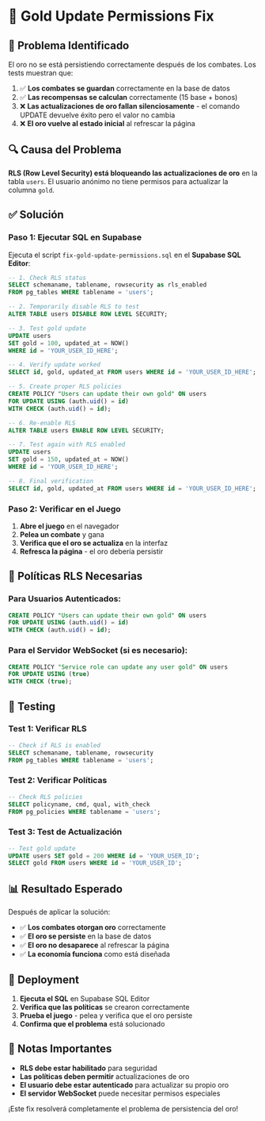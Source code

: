 # 🔧 Gold Update Permissions Fix

## 🚨 **Problema Identificado**

El oro no se está persistiendo correctamente después de los combates. Los tests muestran que:

1. ✅ **Los combates se guardan** correctamente en la base de datos
2. ✅ **Las recompensas se calculan** correctamente (15 base + bonos)
3. ❌ **Las actualizaciones de oro fallan silenciosamente** - el comando UPDATE devuelve éxito pero el valor no cambia
4. ❌ **El oro vuelve al estado inicial** al refrescar la página

## 🔍 **Causa del Problema**

**RLS (Row Level Security) está bloqueando las actualizaciones de oro** en la tabla `users`. El usuario anónimo no tiene permisos para actualizar la columna `gold`.

## ✅ **Solución**

### **Paso 1: Ejecutar SQL en Supabase**

Ejecuta el script `fix-gold-update-permissions.sql` en el **Supabase SQL Editor**:

```sql
-- 1. Check RLS status
SELECT schemaname, tablename, rowsecurity as rls_enabled
FROM pg_tables WHERE tablename = 'users';

-- 2. Temporarily disable RLS to test
ALTER TABLE users DISABLE ROW LEVEL SECURITY;

-- 3. Test gold update
UPDATE users 
SET gold = 100, updated_at = NOW()
WHERE id = 'YOUR_USER_ID_HERE';

-- 4. Verify update worked
SELECT id, gold, updated_at FROM users WHERE id = 'YOUR_USER_ID_HERE';

-- 5. Create proper RLS policies
CREATE POLICY "Users can update their own gold" ON users
FOR UPDATE USING (auth.uid() = id)
WITH CHECK (auth.uid() = id);

-- 6. Re-enable RLS
ALTER TABLE users ENABLE ROW LEVEL SECURITY;

-- 7. Test again with RLS enabled
UPDATE users 
SET gold = 150, updated_at = NOW()
WHERE id = 'YOUR_USER_ID_HERE';

-- 8. Final verification
SELECT id, gold, updated_at FROM users WHERE id = 'YOUR_USER_ID_HERE';
```

### **Paso 2: Verificar en el Juego**

1. **Abre el juego** en el navegador
2. **Pelea un combate** y gana
3. **Verifica que el oro se actualiza** en la interfaz
4. **Refresca la página** - el oro debería persistir

## 🎯 **Políticas RLS Necesarias**

### **Para Usuarios Autenticados:**
```sql
CREATE POLICY "Users can update their own gold" ON users
FOR UPDATE USING (auth.uid() = id)
WITH CHECK (auth.uid() = id);
```

### **Para el Servidor WebSocket (si es necesario):**
```sql
CREATE POLICY "Service role can update any user gold" ON users
FOR UPDATE USING (true)
WITH CHECK (true);
```

## 🧪 **Testing**

### **Test 1: Verificar RLS**
```sql
-- Check if RLS is enabled
SELECT schemaname, tablename, rowsecurity 
FROM pg_tables WHERE tablename = 'users';
```

### **Test 2: Verificar Políticas**
```sql
-- Check RLS policies
SELECT policyname, cmd, qual, with_check
FROM pg_policies WHERE tablename = 'users';
```

### **Test 3: Test de Actualización**
```sql
-- Test gold update
UPDATE users SET gold = 200 WHERE id = 'YOUR_USER_ID';
SELECT gold FROM users WHERE id = 'YOUR_USER_ID';
```

## 📊 **Resultado Esperado**

Después de aplicar la solución:

- ✅ **Los combates otorgan oro** correctamente
- ✅ **El oro se persiste** en la base de datos
- ✅ **El oro no desaparece** al refrescar la página
- ✅ **La economía funciona** como está diseñada

## 🚀 **Deployment**

1. **Ejecuta el SQL** en Supabase SQL Editor
2. **Verifica que las políticas** se crearon correctamente
3. **Prueba el juego** - pelea y verifica que el oro persiste
4. **Confirma que el problema** está solucionado

## 📝 **Notas Importantes**

- **RLS debe estar habilitado** para seguridad
- **Las políticas deben permitir** actualizaciones de oro
- **El usuario debe estar autenticado** para actualizar su propio oro
- **El servidor WebSocket** puede necesitar permisos especiales

¡Este fix resolverá completamente el problema de persistencia del oro!
